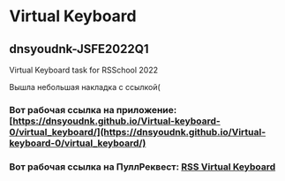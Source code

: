 # Virtual Keyboard
## dnsyoudnk-JSFE2022Q1

Virtual Keyboard task for RSSchool 2022

Вышла небольшая накладка с ссылкой(
### Вот рабочая ссылка на приложение: [https://dnsyoudnk.github.io/Virtual-keyboard-0/virtual_keyboard/](https://dnsyoudnk.github.io/Virtual-keyboard-0/virtual_keyboard/)
### Вот рабочая ссылка на ПуллРеквест: [RSS Virtual Keyboard](https://github.com/DnsYOUdnk/Virtual-keyboard-0/pull/1)
